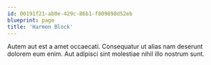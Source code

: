 ```yaml
---
id: 00191f21-ab0e-429c-86b1-f809898d52eb
blueprint: page
title: 'Harmon Block'
---
```

Autem aut est a amet occaecati. Consequatur ut alias nam deserunt dolorem eum enim. Aut adipisci sint molestiae nihil illo nostrum sunt.